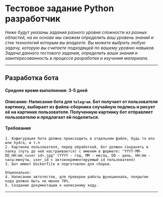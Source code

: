 # Тестовое задание Python разработчик
*Ниже будут указаны задания разного уровня сложности из разных областей, на их основе мы сможем определить ваш уровень знаний и стек технологий которым вы владеете. Вы можете выбрать любую задачу, которую вы считаете подходящей по вашему уровню навыков. Задача данного тестового задания, определить ваши знания и заинтересованность в процессе разработки и изучения материала.*
___
## Разработка бота
#### **Среднее время выполнения:** 3-5 дней
#### **Описание:** Написание бота для `telegram`. Бот получает от пользователя картинку, выбирает из файла-сборника  случайную подпись и рисует её на картинке пользователя. Полученную картинку бот отправляет пользователю и предлагает ей поделиться.
#### **Требования**
```
1. Кофигурация бота должна происходить в отдельном файле, будь то env или hydra, и т.п
2. Картинки пользователя, перед обработкой, бот должен сохранять в папку (путь до неё настраивается) с именем в формате: "YYYY-MM-DD_HH:mm_<user id>.jpg" (YYYY - год, MM - месяц, DD - день, HH:mm - часы:минуты, user_id = автоинкрементируемый id пользователя)
3. Бот имеет Dockerfile и подготовлен для сборки.

Опционально:
4. Написание автотестов, для проверки работы функционала, покрытие кода должно быть не менее 70%.
5. Создание документации к написаному коду.
```
___
